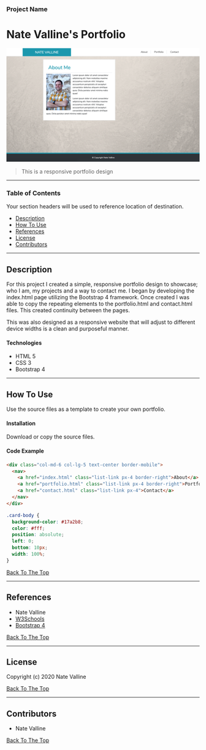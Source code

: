 ### Project Name

# Nate Valline's Portfolio

<img src="./img/project-image.png" width="600px">

> This is a responsive portfolio design

---

### Table of Contents

Your section headers will be used to reference location of destination.

- [Description](#description)
- [How To Use](#how-to-use)
- [References](#references)
- [License](#license)
- [Contributors](#contributors)

---

## Description

For this project I created a simple, responsive portfolio design to showcase; who I am, my projects and a way to contact me. I began by developing the index.html page utilizing the Bootstrap 4 framework. Once created I was able to copy the repeating elements to the portfolio.html and contact.html files. This created continuity between the pages.

This was also designed as a responsive website that will adjust to different device widths is a clean and purposeful manner.

#### Technologies

- HTML 5
- CSS 3
- Bootstrap 4

---

## How To Use

Use the source files as a template to create your own portfolio.

#### Installation

Download or copy the source files.

#### Code Example

```html
<div class="col-md-6 col-lg-5 text-center border-mobile">
  <nav>
    <a href="index.html" class="list-link px-4 border-right">About</a>
    <a href="portfolio.html" class="list-link px-4 border-right">Portfolio</a>
    <a href="contact.html" class="list-link px-4">Contact</a>
  </nav>
</div>
```

```css
.card-body {
  background-color: #17a2b8;
  color: #fff;
  position: absolute;
  left: 0;
  bottom: 10px;
  width: 100%;
}
```

[Back To The Top](#project-name)

---

## References

- Nate Valline
- [W3Schools](https://www.w3schools.com/)
- [Bootstrap 4](https://getbootstrap.com/docs/4.4/getting-started/introduction/)

[Back To The Top](#project-name)

---

## License

Copyright (c) 2020 Nate Valline

[Back To The Top](#project-name)

---

## Contributors

- Nate Valline

[Back To The Top](#project-name)
